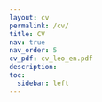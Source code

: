 ```yaml
---
layout: cv
permalink: /cv/
title: CV
nav: true
nav_order: 5
cv_pdf: cv_leo_en.pdf
description: 
toc:
  sidebar: left
---
```

